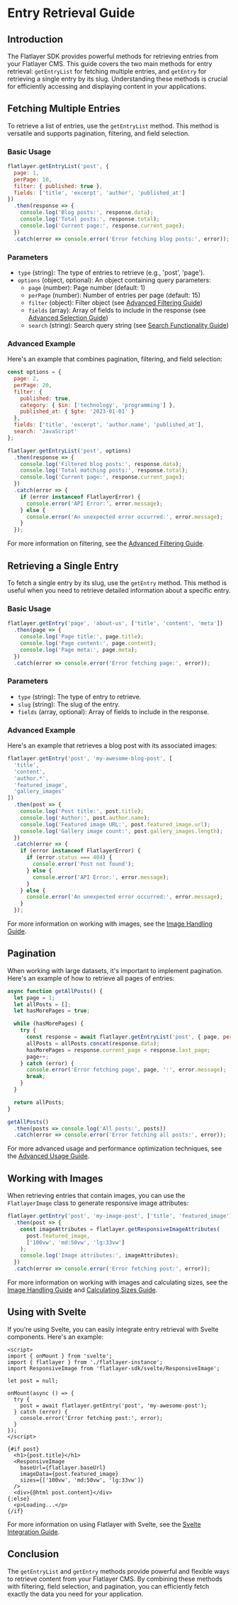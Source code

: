 # Entry Retrieval Guide

## Introduction

The Flatlayer SDK provides powerful methods for retrieving entries from your Flatlayer CMS. This guide covers the two main methods for entry retrieval: `getEntryList` for fetching multiple entries, and `getEntry` for retrieving a single entry by its slug. Understanding these methods is crucial for efficiently accessing and displaying content in your applications.

## Fetching Multiple Entries

To retrieve a list of entries, use the `getEntryList` method. This method is versatile and supports pagination, filtering, and field selection.

### Basic Usage

```javascript
flatlayer.getEntryList('post', {
  page: 1,
  perPage: 10,
  filter: { published: true },
  fields: ['title', 'excerpt', 'author', 'published_at']
})
  .then(response => {
    console.log('Blog posts:', response.data);
    console.log('Total posts:', response.total);
    console.log('Current page:', response.current_page);
  })
  .catch(error => console.error('Error fetching blog posts:', error));
```

### Parameters

- `type` (string): The type of entries to retrieve (e.g., 'post', 'page').
- `options` (object, optional): An object containing query parameters:
  - `page` (number): Page number (default: 1)
  - `perPage` (number): Number of entries per page (default: 15)
  - `filter` (object): Filter object (see [Advanced Filtering Guide](./advanced-filtering.md))
  - `fields` (array): Array of fields to include in the response (see [Advanced Selection Guide](./advanced-selection.md))
  - `search` (string): Search query string (see [Search Functionality Guide](./search.md))

### Advanced Example

Here's an example that combines pagination, filtering, and field selection:

```javascript
const options = {
  page: 2,
  perPage: 20,
  filter: {
    published: true,
    category: { $in: ['technology', 'programming'] },
    published_at: { $gte: '2023-01-01' }
  },
  fields: ['title', 'excerpt', 'author.name', 'published_at'],
  search: 'JavaScript'
};

flatlayer.getEntryList('post', options)
  .then(response => {
    console.log('Filtered blog posts:', response.data);
    console.log('Total matching posts:', response.total);
    console.log('Current page:', response.current_page);
  })
  .catch(error => {
    if (error instanceof FlatlayerError) {
      console.error('API Error:', error.message);
    } else {
      console.error('An unexpected error occurred:', error.message);
    }
  });
```

For more information on filtering, see the [Advanced Filtering Guide](./advanced-filtering.md).

## Retrieving a Single Entry

To fetch a single entry by its slug, use the `getEntry` method. This method is useful when you need to retrieve detailed information about a specific entry.

### Basic Usage

```javascript
flatlayer.getEntry('page', 'about-us', ['title', 'content', 'meta'])
  .then(page => {
    console.log('Page title:', page.title);
    console.log('Page content:', page.content);
    console.log('Page meta:', page.meta);
  })
  .catch(error => console.error('Error fetching page:', error));
```

### Parameters

- `type` (string): The type of entry to retrieve.
- `slug` (string): The slug of the entry.
- `fields` (array, optional): Array of fields to include in the response.

### Advanced Example

Here's an example that retrieves a blog post with its associated images:

```javascript
flatlayer.getEntry('post', 'my-awesome-blog-post', [
  'title',
  'content',
  'author.*',
  'featured_image',
  'gallery_images'
])
  .then(post => {
    console.log('Post title:', post.title);
    console.log('Author:', post.author.name);
    console.log('Featured image URL:', post.featured_image.url);
    console.log('Gallery image count:', post.gallery_images.length);
  })
  .catch(error => {
    if (error instanceof FlatlayerError) {
      if (error.status === 404) {
        console.error('Post not found');
      } else {
        console.error('API Error:', error.message);
      }
    } else {
      console.error('An unexpected error occurred:', error.message);
    }
  });
```

For more information on working with images, see the [Image Handling Guide](./image-handling.md).

## Pagination

When working with large datasets, it's important to implement pagination. Here's an example of how to retrieve all pages of entries:

```javascript
async function getAllPosts() {
  let page = 1;
  let allPosts = [];
  let hasMorePages = true;

  while (hasMorePages) {
    try {
      const response = await flatlayer.getEntryList('post', { page, perPage: 100 });
      allPosts = allPosts.concat(response.data);
      hasMorePages = response.current_page < response.last_page;
      page++;
    } catch (error) {
      console.error('Error fetching page', page, ':', error.message);
      break;
    }
  }

  return allPosts;
}

getAllPosts()
  .then(posts => console.log('All posts:', posts))
  .catch(error => console.error('Error fetching all posts:', error));
```

For more advanced usage and performance optimization techniques, see the [Advanced Usage Guide](./advanced.md).

## Working with Images

When retrieving entries that contain images, you can use the `FlatlayerImage` class to generate responsive image attributes:

```javascript
flatlayer.getEntry('post', 'my-image-post', ['title', 'featured_image'])
  .then(post => {
    const imageAttributes = flatlayer.getResponsiveImageAttributes(
      post.featured_image,
      ['100vw', 'md:50vw', 'lg:33vw']
    );
    console.log('Image attributes:', imageAttributes);
  })
  .catch(error => console.error('Error fetching post:', error));
```

For more information on working with images and calculating sizes, see the [Image Handling Guide](./image-handling.md) and [Calculating Sizes Guide](./calculating-sizes.md).

## Using with Svelte

If you're using Svelte, you can easily integrate entry retrieval with Svelte components. Here's an example:

```svelte
<script>
import { onMount } from 'svelte';
import { flatlayer } from './flatlayer-instance';
import ResponsiveImage from 'flatlayer-sdk/svelte/ResponsiveImage';

let post = null;

onMount(async () => {
  try {
    post = await flatlayer.getEntry('post', 'my-awesome-post');
  } catch (error) {
    console.error('Error fetching post:', error);
  }
});
</script>

{#if post}
  <h1>{post.title}</h1>
  <ResponsiveImage
    baseUrl={flatlayer.baseUrl}
    imageData={post.featured_image}
    sizes={['100vw', 'md:50vw', 'lg:33vw']}
  />
  <div>{@html post.content}</div>
{:else}
  <p>Loading...</p>
{/if}
```

For more information on using Flatlayer with Svelte, see the [Svelte Integration Guide](./svelte.md).

## Conclusion

The `getEntryList` and `getEntry` methods provide powerful and flexible ways to retrieve content from your Flatlayer CMS. By combining these methods with filtering, field selection, and pagination, you can efficiently fetch exactly the data you need for your application.